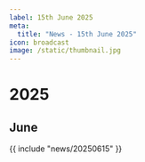 ```yaml
---
label: 15th June 2025
meta:
  title: "News - 15th June 2025"
icon: broadcast
image: /static/thumbnail.jpg
---
```


# 2025
## June

{{ include "news/20250615" }}
